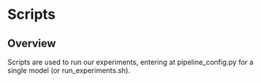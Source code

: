 # Scripts

## Overview

Scripts are used to run our experiments, entering at pipeline_config.py for a single model (or run_experiments.sh).

